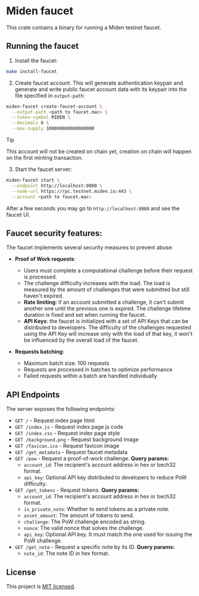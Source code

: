 # Miden faucet

This crate contains a binary for running a Miden testnet faucet.

## Running the faucet

1. Install the faucet:
```bash
make install-faucet
```

2. Create faucet account. This will generate authentication keypair and generate and write public faucet account data with its keypair into the file specified in `output-path`:

```bash
miden-faucet create-faucet-account \
  --output-path <path to faucet.mac> \
  --token-symbol MIDEN \
  --decimals 6 \
  --max-supply 100000000000000000
```
> [!TIP]
> This account will not be created on chain yet, creation on chain will happen on the first minting transaction.

3. Start the faucet server:
```bash
miden-faucet start \
  --endpoint http://localhost:8080 \
  --node-url https://rpc.testnet.miden.io:443 \
  --account <path to faucet.mac>
```

After a few seconds you may go to `http://localhost:8080` and see the faucet UI.


## Faucet security features:
The faucet implements several security measures to prevent abuse:

- **Proof of Work requests**:
  - Users must complete a computational challenge before their request is processed.
  - The challenge difficulty increases with the load. The load is measured by the amount of challenges that were submitted but still haven't expired.
  - **Rate limiting**: if an account submitted a challenge, it can't submit another one until the previous one is expired. The challenge lifetime duration is fixed and set when running the faucet.
  - **API Keys**: the faucet is initialized with a set of API Keys that can be distributed to developers. The difficulty of the challenges requested using the API Key will increase only with the load of that key, it won't be influenced by the overall load of the faucet.

- **Requests batching**:
  - Maximum batch size: 100 requests
  - Requests are processed in batches to optimize performance
  - Failed requests within a batch are handled individually

## API Endpoints

The server exposes the following endpoints:

- `GET /` - Request index page html
- `GET /index.js` - Request index page js code
- `GET /index.css` - Request index page style
- `GET /background.png` - Request background image
- `GET /favicon.ico` - Request favicon image
- `GET /get_metadata` - Request faucet metadata
- `GET /pow` - Request a proof-of-work challenge. **Query params:**  
  - `account_id`: The recipient's account address in hex or bech32 format.
  - `api_key`: Optional API key distributed to developers to reduce PoW difficulty.
- `GET /get_tokens` - Request tokens. **Query params:**  
  - `account_id`: The recipient's account address in hex or bech32 format.
  - `is_private_note`: Whether to send tokens as a private note.
  - `asset_amount`: The amount of tokens to send.
  - `challenge`: The PoW challenge encoded as string.
  - `nonce`: The valid nonce that solves the challenge.
  - `api_key`: Optional API key. It must match the one used for issuing the PoW challenge.
- `GET /get_note` - Request a specific note by its ID. **Query params:**  
  - `note_id`: The note ID in hex format.

## License
This project is [MIT licensed](../../LICENSE).
